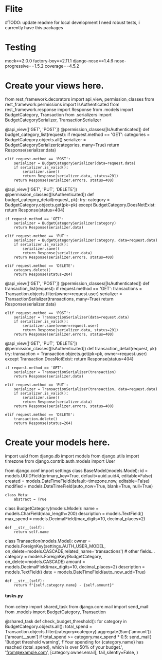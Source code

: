 # Flite

#TODO: update readme for local development 
I need robust tests, i currently have this packages 
# Testing
mock==2.0.0
factory-boy==2.11.1
django-nose==1.4.6
nose-progressive==1.5.2
coverage==4.5.2

# Create your views here.
from rest_framework.decorators import api_view, permission_classes
from rest_framework.permissions import IsAuthenticated
from rest_framework.response import Response
from .models import BudgetCategory, Transaction
from .serializers import BudgetCategorySerializer, TransactionSerializer

@api_view(['GET', 'POST'])
@permission_classes([IsAuthenticated])
def budget_category_list(request):
    if request.method == 'GET':
        categories = BudgetCategory.objects.all()
        serializer = BudgetCategorySerializer(categories, many=True)
        return Response(serializer.data)

    elif request.method == 'POST':
        serializer = BudgetCategorySerializer(data=request.data)
        if serializer.is_valid():
            serializer.save()
            return Response(serializer.data, status=201)
        return Response(serializer.errors, status=400)

@api_view(['GET', 'PUT', 'DELETE'])
@permission_classes([IsAuthenticated])
def budget_category_detail(request, pk):
    try:
        category = BudgetCategory.objects.get(pk=pk)
    except BudgetCategory.DoesNotExist:
        return Response(status=404)

    if request.method == 'GET':
        serializer = BudgetCategorySerializer(category)
        return Response(serializer.data)

    elif request.method == 'PUT':
        serializer = BudgetCategorySerializer(category, data=request.data)
        if serializer.is_valid():
            serializer.save()
            return Response(serializer.data)
        return Response(serializer.errors, status=400)

    elif request.method == 'DELETE':
        category.delete()
        return Response(status=204)


@api_view(['GET', 'POST'])
@permission_classes([IsAuthenticated])
def transaction_list(request):
    if request.method == 'GET':
        transactions = Transaction.objects.filter(owner=request.user)
        serializer = TransactionSerializer(transactions, many=True)
        return Response(serializer.data)

    elif request.method == 'POST':
        serializer = TransactionSerializer(data=request.data)
        if serializer.is_valid():
            serializer.save(owner=request.user)
            return Response(serializer.data, status=201)
        return Response(serializer.errors, status=400)

@api_view(['GET', 'PUT', 'DELETE'])
@permission_classes([IsAuthenticated])
def transaction_detail(request, pk):
    try:
        transaction = Transaction.objects.get(pk=pk, owner=request.user)
    except Transaction.DoesNotExist:
        return Response(status=404)

    if request.method == 'GET':
        serializer = TransactionSerializer(transaction)
        return Response(serializer.data)

    elif request.method == 'PUT':
        serializer = TransactionSerializer(transaction, data=request.data)
        if serializer.is_valid():
            serializer.save()
            return Response(serializer.data)
        return Response(serializer.errors, status=400)

    elif request.method == 'DELETE':
        transaction.delete()
        return Response(status=204)

# Create your models here.
import uuid
from django.db import models
from django.utils import timezone
from django.contrib.auth.models import User

from django.conf import settings
class BaseModel(models.Model):
    id = models.UUIDField(primary_key=True, default=uuid.uuid4, editable=False)
    created = models.DateTimeField(default=timezone.now, editable=False)
    modified = models.DateTimeField(auto_now=True, blank=True, null=True)

    class Meta:
        abstract = True

class BudgetCategory(models.Model):
    name = models.CharField(max_length=200)
    description = models.TextField()
    max_spend = models.DecimalField(max_digits=10, decimal_places=2)
    
    def __str__(self):
        return self.name

class Transaction(models.Model):
    owner = models.ForeignKey(settings.AUTH_USER_MODEL, on_delete=models.CASCADE,related_name='transactions')
    # other fields...
    category = models.ForeignKey(BudgetCategory, on_delete=models.CASCADE)
    amount = models.DecimalField(max_digits=10, decimal_places=2)
    description = models.TextField()
    date = models.DateTimeField(auto_now_add=True)
    
    def __str__(self):
        return f"{self.category.name} - {self.amount}"

 #### tasks.py 
from celery import shared_task
from django.core.mail import send_mail
from .models import BudgetCategory, Transaction

@shared_task
def check_budget_threshold():
    for category in BudgetCategory.objects.all():
        total_spend = Transaction.objects.filter(category=category).aggregate(Sum('amount'))['amount__sum']
        if total_spend >= category.max_spend * 0.5:
            send_mail(
                'Budget threshold warning',
                f'Your spending for {category.name} has reached {total_spend}, which is over 50% of your budget.',
                'from@example.com',
                [category.owner.email],
                fail_silently=False,
            )